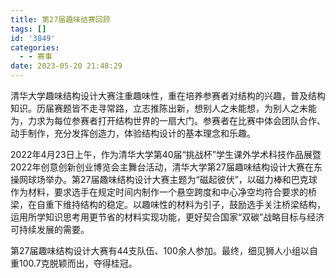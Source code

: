 ```yaml
---
title: 第27届趣味结赛回顾
tags: []
id: '3849'
categories:
  - - 赛事
date: 2023-05-20 21:48:29
---
```


清华大学趣味结构设计大赛注重趣味性，重在培养参赛者对结构的兴趣，普及结构知识。历届赛题皆不走寻常路，立志推陈出新，想别人之未能想，为别人之未能为，力求为每位参赛者打开结构世界的一扇大门。参赛者在比赛中体会团队合作、动手制作，充分发挥创造力，体验结构设计的基本理念和乐趣。

2022年4月23日上午，作为清华大学第40届“挑战杯”学生课外学术科技作品展暨2022年创意创新创业博览会主舞台活动，清华大学第27届趣味结构设计大赛在东操网球场举办。第27届趣味结构设计大赛主题为“磁起彼伏”，以磁力棒和巴克球作为材料，要求选手在规定时间内制作一个悬空跨度和中心净空均符合要求的桥梁，在自重下维持结构的稳定。以趣味性的材料为引子，鼓励选手关注桥梁结构，运用所学知识思考用更节省的材料实现功能，更好契合国家“双碳”战略目标与经济可持续发展的需要。

第27届趣味结构设计大赛有44支队伍、100余人参加。最终，细见狮人小组以自重100.7克脱颖而出，夺得桂冠。

```
                                            
```